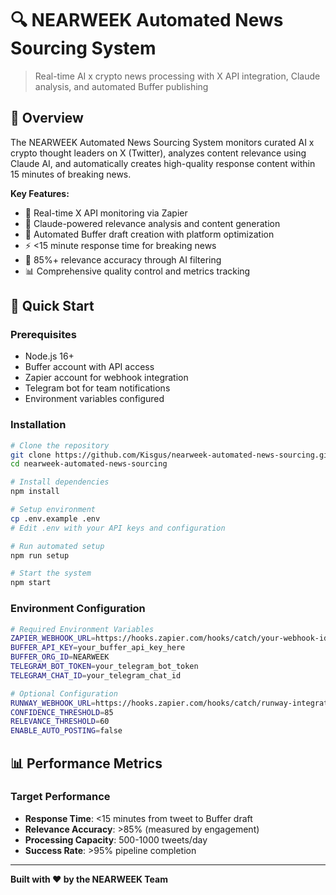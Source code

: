 # 🔍 NEARWEEK Automated News Sourcing System

> Real-time AI x crypto news processing with X API integration, Claude analysis, and automated Buffer publishing

## 🎯 Overview

The NEARWEEK Automated News Sourcing System monitors curated AI x crypto thought leaders on X (Twitter), analyzes content relevance using Claude AI, and automatically creates high-quality response content within 15 minutes of breaking news.

**Key Features:**
- 🔄 Real-time X API monitoring via Zapier
- 🧠 Claude-powered relevance analysis and content generation
- 📝 Automated Buffer draft creation with platform optimization
- ⚡ <15 minute response time for breaking news
- 🎯 85%+ relevance accuracy through AI filtering
- 📊 Comprehensive quality control and metrics tracking

## 🚀 Quick Start

### Prerequisites
- Node.js 16+
- Buffer account with API access
- Zapier account for webhook integration
- Telegram bot for team notifications
- Environment variables configured

### Installation
```bash
# Clone the repository
git clone https://github.com/Kisgus/nearweek-automated-news-sourcing.git
cd nearweek-automated-news-sourcing

# Install dependencies
npm install

# Setup environment
cp .env.example .env
# Edit .env with your API keys and configuration

# Run automated setup
npm run setup

# Start the system
npm start
```

### Environment Configuration
```bash
# Required Environment Variables
ZAPIER_WEBHOOK_URL=https://hooks.zapier.com/hooks/catch/your-webhook-id/
BUFFER_API_KEY=your_buffer_api_key_here
BUFFER_ORG_ID=NEARWEEK
TELEGRAM_BOT_TOKEN=your_telegram_bot_token
TELEGRAM_CHAT_ID=your_telegram_chat_id

# Optional Configuration
RUNWAY_WEBHOOK_URL=https://hooks.zapier.com/hooks/catch/runway-integration/
CONFIDENCE_THRESHOLD=85
RELEVANCE_THRESHOLD=60
ENABLE_AUTO_POSTING=false
```

## 📊 Performance Metrics

### Target Performance
- **Response Time**: <15 minutes from tweet to Buffer draft
- **Relevance Accuracy**: >85% (measured by engagement)
- **Processing Capacity**: 500-1000 tweets/day
- **Success Rate**: >95% pipeline completion

---

**Built with ❤️ by the NEARWEEK Team**